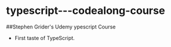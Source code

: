 # typescript---codealong-course

##Stephen Grider's Udemy ypescript Course

- First taste of TypeScript.
